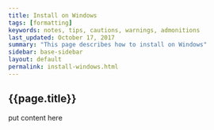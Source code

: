 ```yaml
---
title: Install on Windows
tags: [formatting]
keywords: notes, tips, cautions, warnings, admonitions
last_updated: October 17, 2017
summary: "This page describes how to install on Windows"
sidebar: base-sidebar
layout: default
permalink: install-windows.html
---
```


## {{page.title}}

put content here
